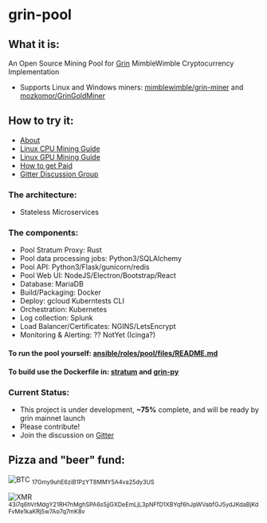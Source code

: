 # grin-pool

## What it is:
An Open Source Mining Pool for [Grin](https://github.com/mimblewimble/grin) MimbleWimble Cryptocurrency Implementation
* Supports Linux and Windows miners: [mimblewimble/grin-miner](https://github.com/mimblewimble/grin-miner) and [mozkomor/GrinGoldMiner](https://github.com/mozkomor/GrinGoldMiner)

## How to try it:
* [About](https://medium.com/@blade.doyle/mwgrinpool-com-a-grin-mining-pool-345d67cb8e98)
* [Linux CPU Mining Guide](https://medium.com/@blade.doyle/cpu-mining-on-mwgrinpool-com-how-to-efb9ed102bc9)
* [Linux GPU Mining Guide](https://medium.com/@blade.doyle/gpu-mining-on-mwgrinpool-com-how-to-72970e550a27)
* [How to get Paid](https://medium.com/@blade.doyle/configure-payments-on-mwgrinpool-com-how-to-7b84163ec467)
* [Gitter Discussion Group](https://gitter.im/grin-pool/Lobby)

### The architecture:
* Stateless Microservices

### The components:
* Pool Stratum Proxy: Rust
* Pool data processing jobs: Python3/SQLAlchemy
* Pool API: Python3/Flask/gunicorn/redis
* Pool Web UI: NodeJS/Electron/Bootstrap/React
* Database: MariaDB
* Build/Packaging: Docker
* Deploy: gcloud Kuberntests CLI
* Orchestration: Kubernetes
* Log collection: Splunk
* Load Balancer/Certificates: NGINS/LetsEncrypt
* Monitoring & Alerting: ?? NotYet (Icinga?)

#### To run the pool yourself: [ansible/roles/pool/files/README.md](ansible/roles/pool/files/README.md)

#### To build use the Dockerfile in: [stratum](stratum/) and [grin-py](grin-py/)

### Current Status:
* This project is under development, <B>~75%</B> complete, and will be ready by grin mainnet launch
* Please contribute!
* Join the discussion on [Gitter](https://gitter.im/grin-pool/Lobby)

## Pizza and "beer" fund:
![BTC](https://ipfs.io/ipfs/QmZQxz5LdbCuyc8LcnUiCyTLzmWmHs644mAD7A91bmTzej) <sub>17Gmy9uhE6ziB1PzYT8MMY5A4va25dy3US</sub>

![XMR](https://ipfs.io/ipfs/QmTLh1DUXhNNuB4CkaTtv3VJftXaDEY7V8hYyYGVvYzMB8) <sub>43i7q6hVrMdgY21RH7nMghSPA6s5jjGXDeEmLjL3pNFfD1XBYqf6hJpWVabfGJ5ydJKdaBjKdFvMe1kaKRj5w7Ao7q7mK8v</sub>
